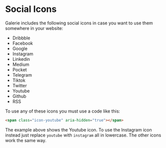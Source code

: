 # Social Icons

Galerie includes the following social icons in case you want to use them somewhere in your website:

* Dribbble
* Facebook
* Google
* Instagram
* Linkedin
* Medium
* Pocket
* Telegram
* Tiktok
* Twitter
* Youtube
* Github
* RSS

To use any of these icons you must use a code like this:

```html
<span class="icon-youtube" aria-hidden="true"></span>
```

The example above shows the Youtube icon. To use the Instagram icon instead just replace `youtube` with `instagram` all in lowercase. The other icons work the same way.
